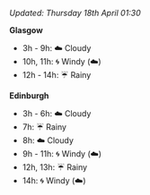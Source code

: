 *Updated: Thursday 18th April 01:30*

**Glasgow**

* 3h - 9h: :cloud: Cloudy
* 10h, 11h: :cyclone: Windy (:cloud:)
* 12h - 14h: :umbrella: Rainy

**Edinburgh**

* 3h - 6h: :cloud: Cloudy
* 7h: :umbrella: Rainy
* 8h: :cloud: Cloudy
* 9h - 11h: :cyclone: Windy (:cloud:)
* 12h, 13h: :umbrella: Rainy
* 14h: :cyclone: Windy (:cloud:)
